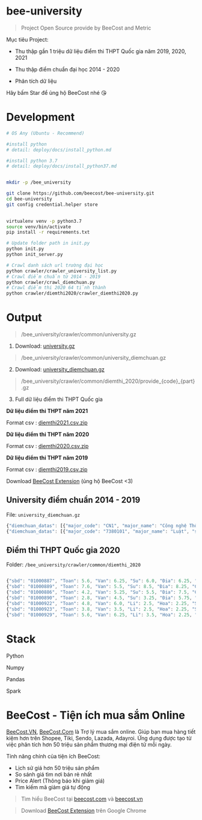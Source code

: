 # bee-university
> Project Open Source provide by BeeCost and Metric


Mục tiêu Project:

+ Thu thập gần 1 triệu dữ liệu điểm thi THPT Quốc gia năm 2019, 2020, 2021
 
+ Thu thập điểm chuẩn đại học 2014 - 2020

+ Phân tích dữ liệu

Hãy bấm Star để ủng hộ BeeCost nhé :kissing_heart:

  

# Development

```bash
# OS Any (Ubuntu - Recommend)

#install python 
# detail: deploy/docs/install_python.md

#install python 3.7
# detail: deploy/docs/install_python37.md


mkdir -p /bee_university

git clone https://github.com/beecost/bee-university.git
cd bee-university
git config credential.helper store
 

virtualenv venv -p python3.7
source venv/bin/activate
pip install -r requirements.txt

# Update folder path in init.py
python init.py
python init_server.py

# Crawl danh sách url trường đại học
python crawler/crawler_university_list.py
# Crawl điểm chuẩn từ 2014 - 2019
python crawler/crawl_diemchuan.py
# Crawl điểm thi 2020 64 tỉnh thành
python crawler/diemthi2020/crawler_diemthi2020.py
```

# Output

> /bee_university/crawler/common/university.gz


1. Download: [university.gz](https://github.com/beecost/bee-university/blob/master/output_data/crawler/common/university.gz) 

> /bee_university/crawler/common/university_diemchuan.gz

2. Download: [university_diemchuan.gz](https://github.com/beecost/bee-university/blob/master/output_data/crawler/common/university_diemchuan.gz) 

> /bee_university/crawler/common/diemthi_2020/provide_{code}_{part}.gz

3. Full dữ liệu điểm thi THPT Quốc gia

**Dữ liệu điểm thi THPT năm 2021**

Format csv : [diemthi2021.csv.zip](https://github.com/beecost/bee-university/blob/master/output_data/crawler/common/diemthi_2021_transform/diemthi2021.csv.zip)

**Dữ liệu điểm thi THPT năm 2020**

Format csv : [diemthi2020.csv.zip](https://github.com/beecost/bee-university/blob/master/output_data/crawler/common/diemthi_2020_transform/diemthi2020.csv.zip)

**Dữ liệu điểm thi THPT năm 2019**

Format csv : [diemthi2019.csv.zip](https://github.com/beecost/bee-university/blob/master/output_data/crawler/common/diemthi_2019_transform/diemthi2019.csv.zip)

Download [BeeCost Extension](https://www.beecost.com/download/extension?pub=github_opensource) (ủng hộ BeeCost <3)

## University điểm chuẩn 2014 - 2019
File: `university_diemchuan.gz`

```javascript
{"diemchuan_datas": [{"major_code": "CN1", "major_name": "Công nghệ Thông tin", "subject_group": "A00; A01; D07", "point": "23.75", "note": "", "year": 2018}, {"major_code": "CN2", "major_name": "Máy tính và Robot", "subject_group": "A00; A01; D07", "point": "21", "note": "", "year": 2018}, {"major_code": "CN3", "major_name": "Vật lý kỹ thuật", "subject_group": "A00; A01; D07", "point": "18.75", "note": "", "year": 2018}, {"major_code": "CN4", "major_name": "Cơ kỹ thuật", "subject_group": "A00; A01; D07", "point": "20.5", "note": "", "year": 2018}, {"major_code": "CN5", "major_name": "Công nghệ kỹ thuật xây dựng", "subject_group": "A00; A01; D07", "point": "18", "note": "", "year": 2018}, {"major_code": "CN6", "major_name": "Công nghệ kỹ thuật cơ điện tử", "subject_group": "A00; A01; D07", "point": "22", "note": "", "year": 2018}, {"major_code": "CN7", "major_name": "Công nghệ Hàng không vũ trụ", "subject_group": "A00; A01; D07", "point": "19", "note": "", "year": 2018}, {"major_code": "CN8", "major_name": "Khoa học máy tính", "subject_group": "A00; A01; D07", "point": "22", "note": "", "year": 2018}, {"major_code": "CN9", "major_name": "Công nghệ kỹ thuật điện tử - viễn thông", "subject_group": "A00; A01; D07", "point": "20", "note": "", "year": 2018}, {"major_code": "CN1", "major_name": "Công nghệ Thông tin", "subject_group": "A00; A01; D07", "point": "26", "note": "", "year": 2017}, {"major_code": "CN2", "major_name": "Máy tính và Robot", "subject_group": "A00; A01; D07", "point": "---", "note": "", "year": 2017}, {"major_code": "CN3", "major_name": "Vật lý kỹ thuật", "subject_group": "A00; A01; D07", "point": "19", "note": "", "year": 2017}, {"major_code": "CN4", "major_name": "Cơ kỹ thuật", "subject_group": "A00; A01; D07", "point": "23.5", "note": "", "year": 2017}, {"major_code": "CN5", "major_name": "Công nghệ kỹ thuật xây dựng", "subject_group": "A00; A01; D07", "point": "23.5", "note": "", "year": 2017}, {"major_code": "CN6", "major_name": "Công nghệ kỹ thuật cơ điện tử", "subject_group": "A00; A01; D07", "point": "23.5", "note": "", "year": 2017}, {"major_code": "CN7", "major_name": "Công nghệ Hàng không vũ trụ", "subject_group": "A00; A01; D07", "point": "---", "note": "", "year": 2017}, {"major_code": "CN8", "major_name": "Khoa học máy tính", "subject_group": "A00; A01; D07", "point": "26", "note": "", "year": 2017}, {"major_code": "CN9", "major_name": "Công nghệ kỹ thuật điện tử - viễn thông", "subject_group": "A00; A01; D07", "point": "26", "note": "", "year": 2017}, {"major_code": "QHITD2", "major_name": "Công nghệ kỹ thuật Xây dựng-Giao thông", "subject_group": "A00; A02", "point": "---", "note": "", "year": 2016}, {"major_code": "QHITD1", "major_name": "Kỹ thuật năng lượng", "subject_group": "A00; A02", "point": "81", "note": "", "year": 2016}, {"major_code": "7520401", "major_name": "Vật lý kỹ thuật", "subject_group": "A00; A02", "point": "87", "note": "", "year": 2016}, {"major_code": "7520214", "major_name": "Kỹ thuật máy tính", "subject_group": "A00; A02", "point": "---", "note": "", "year": 2016}, {"major_code": "7520101", "major_name": "Cơ kỹ thuật", "subject_group": "A00; A02", "point": "87", "note": "", "year": 2016}, {"major_code": "7510302CLC", "major_name": "Công nghệ kỹ thuật điện tử, truyền thông (CLC)", "subject_group": "A01; D07; D08", "point": "125", "note": "", "year": 2016}, {"major_code": "7510302", "major_name": "Công nghệ kỹ thuật điện tử, truyền thông", "subject_group": "A00; A02", "point": "95", "note": "", "year": 2016}, {"major_code": "7510203", "major_name": "Công nghệ kỹ thuật cơ điện tử", "subject_group": "A00; A02", "point": "94", "note": "", "year": 2016}, {"major_code": "7480201NB", "major_name": "Công nghệ Thông tin định hướng thị trường Nhật Bản", "subject_group": "A00; A02", "point": "---", "note": "", "year": 2016}, {"major_code": "7480201", "major_name": "Công nghệ thông tin", "subject_group": "A00; A02", "point": "103", "note": "", "year": 2016}, {"major_code": "7480104", "major_name": "Hệ thống thông tin", "subject_group": "A00; A02", "point": "98", "note": "", "year": 2016}, {"major_code": "7480102", "major_name": "Truyền thông và mạng máy tính", "subject_group": "A00; A02", "point": "98", "note": "", "year": 2016}, {"major_code": "7480101CLC", "major_name": "Khoa học Máy tính (CLC)", "subject_group": "A01; D07; D08", "point": "125", "note": "", "year": 2016}, {"major_code": "7480101", "major_name": "Khoa học máy tính", "subject_group": "A00; A02", "point": "98", "note": "", "year": 2016}, {"major_code": "7480201", "major_name": "Công nghệ thông tin", "subject_group": "", "point": "109", "note": "", "year": 2015}, {"major_code": "7480101", "major_name": "Khoa học máy tính", "subject_group": "", "point": "106.5", "note": "", "year": 2015}, {"major_code": "7480104", "major_name": "Hệ thống thông tin", "subject_group": "", "point": "106.5", "note": "", "year": 2015}, {"major_code": "7480102", "major_name": "Truyền thông và mạng máy tính", "subject_group": "", "point": "106.5", "note": "", "year": 2015}, {"major_code": "7510302", "major_name": "Công nghệ kĩ thuật điện tử, truyền thông", "subject_group": "", "point": "102.5", "note": "", "year": 2015}, {"major_code": "7D0401", "major_name": "Vật lí kĩ thuật", "subject_group": "", "point": "91.5", "note": "", "year": 2015}, {"major_code": "7D0101", "major_name": "Cơ kĩ thuật", "subject_group": "", "point": "97.5", "note": "", "year": 2015}, {"major_code": "7510203", "major_name": "Công nghệ kĩ thuật cơ điện tử", "subject_group": "", "point": "99.5", "note": "", "year": 2015}, {"major_code": "7480201", "major_name": "Công nghệ thông tin", "subject_group": "A", "point": "22", "note": "", "year": 2014}, {"major_code": "7480201", "major_name": "Công nghệ thông tin", "subject_group": "A1", "point": "22", "note": "", "year": 2014}, {"major_code": "7480101", "major_name": "Khoa học máy tính", "subject_group": "A", "point": "22", "note": "", "year": 2014}, {"major_code": "7480101", "major_name": "Khoa học máy tính", "subject_group": "A1", "point": "22", "note": "", "year": 2014}, {"major_code": "7480104", "major_name": "Hệ thống thông tin", "subject_group": "A", "point": "22", "note": "", "year": 2014}, {"major_code": "7480104", "major_name": "Hệ thống thông tin", "subject_group": "A1", "point": "22", "note": "", "year": 2014}, {"major_code": "7480102", "major_name": "Truyền thông và mạng máy tính", "subject_group": "A", "point": "22", "note": "", "year": 2014}, {"major_code": "7480102", "major_name": "Truyền thông và mạng máy tính", "subject_group": "A1", "point": "22", "note": "", "year": 2014}, {"major_code": "7510302", "major_name": "Công nghệ kỹ thuật điện tử, truyền thông", "subject_group": "A", "point": "19.5", "note": "", "year": 2014}, {"major_code": "7510302", "major_name": "Công nghệ kỹ thuật điện tử, truyền thông", "subject_group": "A1", "point": "19.5", "note": "", "year": 2014}, {"major_code": "7520401", "major_name": "Vật lý kỹ thuật", "subject_group": "A", "point": "18", "note": "", "year": 2014}, {"major_code": "7510203", "major_name": "Công nghệ kỹ thuật cơ điện tử", "subject_group": "A", "point": "18", "note": "", "year": 2014}, {"major_code": "7520101", "major_name": "Cơ kỹ thuật", "subject_group": "A", "point": "18", "note": "", "year": 2014}], "university_meta": {"url": "https://diemthi.tuyensinh247.com/diem-chuan/dai-hoc-cong-nghe-dai-hoc-quoc-gia-ha-noi-QHI.html", "university_code": "QHI", "university_name": "Đại Học Công Nghệ – Đại Học Quốc Gia Hà Nội"}}
{"diemchuan_datas": [{"major_code": "7380101", "major_name": "Luật", "subject_group": "C00", "point": "24.5", "note": "", "year": 2018}, {"major_code": "7380101", "major_name": "Luật", "subject_group": "A00", "point": "18.5", "note": "", "year": 2018}, {"major_code": "7380101", "major_name": "Luật", "subject_group": "D01", "point": "18.5", "note": "", "year": 2018}, {"major_code": "7380101", "major_name": "Luật", "subject_group": "D03", "point": "18", "note": "", "year": 2018}, {"major_code": "7380101", "major_name": "Luật", "subject_group": "D78", "point": "19", "note": "", "year": 2018}, {"major_code": "7380101", "major_name": "Luật", "subject_group": "D82", "point": "19", "note": "", "year": 2018}, {"major_code": "7380101 CLC", "major_name": "Luật Chất lượng cao", "subject_group": "A01; D01; D07; D78", "point": "18.25", "note": "", "year": 2018}, {"major_code": "7380110", "major_name": "Luật kinh doanh", "subject_group": "A00; A01; D01; D03; D78; D82", "point": "20.75", "note": "", "year": 2018}, {"major_code": "7380109", "major_name": "Luật Thương mại Quốc tế", "subject_group": "A00; A01; D01; D03; D78; D82", "point": "---", "note": "", "year": 2018}, {"major_code": "", "major_name": "Các ngành đào tạo đại học", "subject_group": "", "point": "---", "note": "", "year": 2017}, {"major_code": "7380101", "major_name": "Luật", "subject_group": "A00; C00; D01; D03; D78; D82", "point": "27.25", "note": "", "year": 2017}, {"major_code": "7380101CLC", "major_name": "Luật chất lượng cao đáp ứng Thông tư 23", "subject_group": "A01; D01; D07; D07; D78", "point": "---", "note": "", "year": 2017}, {"major_code": "7380110", "major_name": "Luật kinh doanh", "subject_group": "A00; A01; D01; D03; D78; D82", "point": "24", "note": "", "year": 2017}, {"major_code": "7380109", "major_name": "Luật kinh doanh*", "subject_group": "A00; D01; D02; D03", "point": "---", "note": "", "year": 2016}, {"major_code": "7380101", "major_name": "Luật", "subject_group": "C00; D01; D02; D03", "point": "---", "note": "", "year": 2016}, {"major_code": "7380101", "major_name": "Luật học", "subject_group": "", "point": "100.5", "note": "", "year": 2015}, {"major_code": "7380109", "major_name": "Luật kinh doanh", "subject_group": "", "point": "103", "note": "", "year": 2015}, {"major_code": "7380101", "major_name": "Luật học", "subject_group": "A", "point": "20", "note": "", "year": 2014}, {"major_code": "7380101", "major_name": "Luật học", "subject_group": "A1", "point": "20", "note": "", "year": 2014}, {"major_code": "7380101", "major_name": "Luật học", "subject_group": "C", "point": "20", "note": "", "year": 2014}, {"major_code": "7380101", "major_name": "Luật học", "subject_group": "D1", "point": "20", "note": "", "year": 2014}, {"major_code": "7380101", "major_name": "Luật học", "subject_group": "D3", "point": "20.5", "note": "", "year": 2014}, {"major_code": "7380109", "major_name": "Luật kinh doanh", "subject_group": "A", "point": "22", "note": "", "year": 2014}, {"major_code": "7380109", "major_name": "Luật kinh doanh", "subject_group": "A1", "point": "22", "note": "", "year": 2014}, {"major_code": "7380109", "major_name": "Luật kinh doanh", "subject_group": "D1", "point": "21.5", "note": "", "year": 2014}, {"major_code": "7380109", "major_name": "Luật kinh doanh", "subject_group": "D3", "point": "21.5", "note": "", "year": 2014}], "university_meta": {"url": "https://diemthi.tuyensinh247.com/diem-chuan/khoa-luat-dai-hoc-quoc-gia-ha-noi-QHL.html", "university_code": "QHL", "university_name": "Khoa Luật – Đại Học Quốc Gia Hà Nội"}}
```

## Điểm thi THPT Quốc gia 2020

Folder: `/bee_university/crawler/common/diemthi_2020`

```javascript

{"sbd": "01000887", "Toan": 5.6, "Van": 6.25, "Su": 6.0, "Đia": 6.25, "GDCD": 8.75, "Ngoai_ngu": 7.8, "Ma_mon_ngoai_ngu": "N1"}
{"sbd": "01000889", "Toan": 7.6, "Van": 5.5, "Su": 8.5, "Đia": 8.25, "GDCD": 8.5, "Ngoai_ngu": 4.6, "Ma_mon_ngoai_ngu": "N1"}
{"sbd": "01000886", "Toan": 4.2, "Van": 5.25, "Su": 5.5, "Đia": 7.5, "GDCD": 6.75, "Ngoai_ngu": 3.0, "Ma_mon_ngoai_ngu": "N1"}
{"sbd": "01000890", "Toan": 2.8, "Van": 4.5, "Su": 3.25, "Đia": 5.75, "GDCD": 7.0, "Ngoai_ngu": 4.8, "Ma_mon_ngoai_ngu": "N1"}
{"sbd": "01000922", "Toan": 4.8, "Van": 6.0, "Li": 2.5, "Hoa": 2.25, "Sinh": 3.5, "Su": 2.5, "Đia": 4.5, "Ngoai_ngu": 4.4, "Ma_mon_ngoai_ngu": "N1"}
{"sbd": "01000923", "Toan": 3.8, "Van": 3.5, "Li": 2.5, "Hoa": 2.25, "Sinh": 2.0, "Su": 3.5, "Đia": 6.25}
{"sbd": "01000929", "Toan": 5.6, "Van": 6.25, "Li": 3.5, "Hoa": 2.25, "Sinh": 3.5, "Su": 4.0, "Đia": 5.75}
```

# Stack

Python

Numpy

Pandas

Spark


# BeeCost - Tiện ích mua sắm Online

[BeeCost.VN](https://beecost.vn), [BeeCost.Com](https://www.beecost.com) là Trợ lý mua sắm online. Giúp bạn mua hàng tiết kiệm hơn trên Shopee, Tiki, Sendo, Lazada, Adayroi. Ứng dụng được tạo từ việc phân tích hơn 50 triệu sản phẩm thương mại điện tử mỗi ngày. 

Tính năng chính của tiện ích BeeCost:

- Lịch sử giá hơn 50 triệu sản phẩm
- So sánh giá tìm nơi bán rẻ nhất
- Price Alert (Thông báo khi giảm giá)
- Tìm kiếm mã giảm giá tự động

> Tìm hiểu BeeCost tại [beecost.com](https://www.beecost.com) và [beecost.vn](https://beecost.vn)

> Download [BeeCost Extension](https://www.beecost.com/download/extension?pub=github_opensource) trên Google Chrome